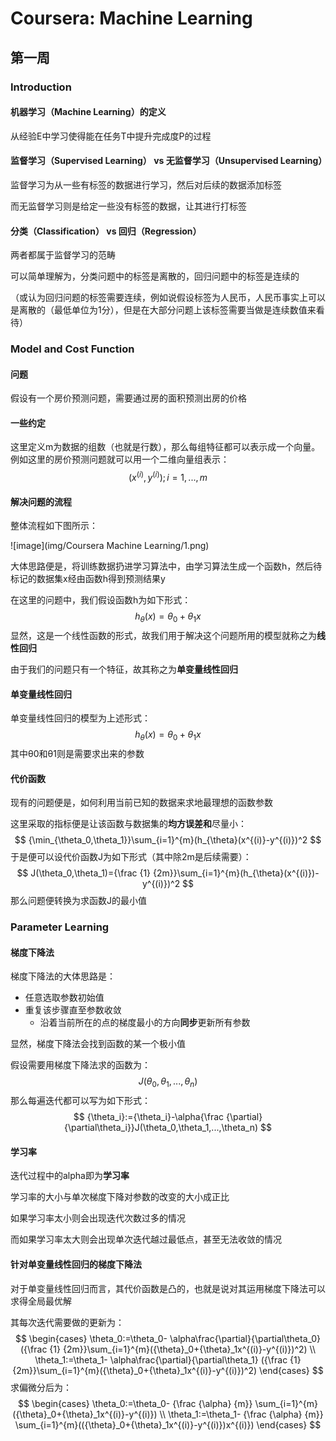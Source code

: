 # Coursera: Machine Learning

## 第一周

### Introduction

#### 机器学习（Machine Learning）的定义

从经验E中学习使得能在任务T中提升完成度P的过程

#### 监督学习（Supervised Learning） vs 无监督学习（Unsupervised Learning）

监督学习为从一些有标签的数据进行学习，然后对后续的数据添加标签

而无监督学习则是给定一些没有标签的数据，让其进行打标签

#### 分类（Classification） vs 回归（Regression）

两者都属于监督学习的范畴

可以简单理解为，分类问题中的标签是离散的，回归问题中的标签是连续的

（或认为回归问题的标签需要连续，例如说假设标签为人民币，人民币事实上可以是离散的（最低单位为1分），但是在大部分问题上该标签需要当做是连续数值来看待）

### Model and Cost Function

#### 问题

假设有一个房价预测问题，需要通过房的面积预测出房的价格

#### 一些约定

这里定义m为数据的组数（也就是行数），那么每组特征都可以表示成一个向量。例如这里的房价预测问题就可以用一个二维向量组表示：
$$
(x^{(i)},y^{(i)});i=1,...,m
$$

#### 解决问题的流程

整体流程如下图所示：

![image](img/Coursera Machine Learning/1.png)

大体思路便是，将训练数据扔进学习算法中，由学习算法生成一个函数h，然后待标记的数据集x经由函数h得到预测结果y

在这里的问题中，我们假设函数h为如下形式：
$$
h_{\theta}(x)={\theta}_0+{\theta}_1x
$$
显然，这是一个线性函数的形式，故我们用于解决这个问题所用的模型就称之为**线性回归**

由于我们的问题只有一个特征，故其称之为**单变量线性回归**

#### 单变量线性回归

单变量线性回归的模型为上述形式：
$$
h_{\theta}(x)={\theta}_0+{\theta}_1x
$$
其中θ0和θ1则是需要求出来的参数

#### 代价函数

现有的问题便是，如何利用当前已知的数据来求地最理想的函数参数

这里采取的指标便是让该函数与数据集的**均方误差和**尽量小：
$$
{\min_{\theta_0,\theta_1}}\sum_{i=1}^{m}(h_{\theta}(x^{(i)}-y^{(i)})^2
$$
于是便可以设代价函数J为如下形式（其中除2m是后续需要）：
$$
J(\theta_0,\theta_1)={\frac {1} {2m}}\sum_{i=1}^{m}(h_{\theta}(x^{(i)})-y^{(i)})^2
$$
那么问题便转换为求函数J的最小值

### Parameter Learning

#### 梯度下降法

梯度下降法的大体思路是：

+ 任意选取参数初始值
+ 重复该步骤直至参数收敛
  + 沿着当前所在的点的梯度最小的方向**同步**更新所有参数

显然，梯度下降法会找到函数的某一个极小值

假设需要用梯度下降法求的函数为：
$$
J(\theta_0,\theta_1,...,\theta_n)
$$
那么每遍迭代都可以写为如下形式：
$$
{\theta_i}:={\theta_i}-\alpha{\frac {\partial}{\partial\theta_i}}J(\theta_0,\theta_1,...,\theta_n)
$$

#### 学习率

迭代过程中的alpha即为**学习率**

学习率的大小与单次梯度下降对参数的改变的大小成正比

如果学习率太小则会出现迭代次数过多的情况

而如果学习率太大则会出现单次迭代越过最低点，甚至无法收敛的情况

#### 针对单变量线性回归的梯度下降法

对于单变量线性回归而言，其代价函数是凸的，也就是说对其运用梯度下降法可以求得全局最优解

其每次迭代需要做的更新为：
$$
\begin{cases}
\theta_0:=\theta_0-
\alpha\frac{\partial}{\partial\theta_0}
({\frac {1} {2m}}\sum_{i=1}^{m}({\theta}_0+{\theta}_1x^{(i)}-y^{(i)})^2) 
\\ 
\theta_1:=\theta_1-
\alpha\frac{\partial}{\partial\theta_1}
({\frac {1} {2m}}\sum_{i=1}^{m}({\theta}_0+{\theta}_1x^{(i)}-y^{(i)})^2)
\end{cases}
$$
求偏微分后为：
$$
\begin{cases}
\theta_0:=\theta_0-
{\frac {\alpha} {m}}
\sum_{i=1}^{m}({\theta}_0+{\theta}_1x^{(i)}-y^{(i)})
\\ 
\theta_1:=\theta_1-
{\frac {\alpha} {m}}
\sum_{i=1}^{m}(({\theta}_0+{\theta}_1x^{(i)}-y^{(i)})x^{(i)})
\end{cases}
$$

